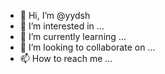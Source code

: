 - 👋 Hi, I’m @yydsh
- 👀 I’m interested in ...
- 🌱 I’m currently learning ...
- 💞️ I’m looking to collaborate on ...
- 📫 How to reach me ...

<!---
yydsh/yydsh is a ✨ special ✨ repository because its `README.md` (this file) appears on your GitHub profile.
You can click the Preview link to take a look at your changes.
--->
